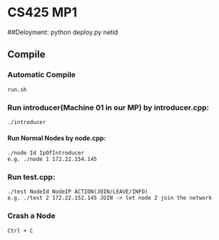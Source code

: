 # CS425 MP1

##Deloyment:
	python deploy.py netid


## Compile

### Automatic Compile 
	run.sh

### Run introducer(Machine 01 in our MP) by introducer.cpp:
	./introducer
	

#### Run Normal Nodes by node.cpp:
	./node Id IpOfIntroducer
	e.g. ./node 1 172.22.154.145

### Run test.cpp:
	./test NodeId NodeIP ACTION(JOIN/LEAVE/INFO)
	e.g. ./test 2 172.22.152.145 JOIN -> let node 2 join the network
	
### Crash a Node
	Ctrl + C